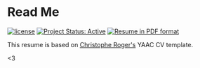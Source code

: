 # Read Me

[![license](https://img.shields.io/badge/license-MIT-blue.svg)](https://github.com/lgeurts/Resume/blob/master/LICENSE.md) [![Project Status: Active](http://www.repostatus.org/badges/latest/active.svg)](http://www.repostatus.org/#active) [![Resume in PDF format](https://img.shields.io/badge/resume-pdf-green.svg)](https://github.com/lgeurts/Resume/luc_geurts.pdf)

This resume is based on [Christophe Roger's](https://github.com/darwiin/yaac-another-awesome-cv) YAAC CV template.

<3
